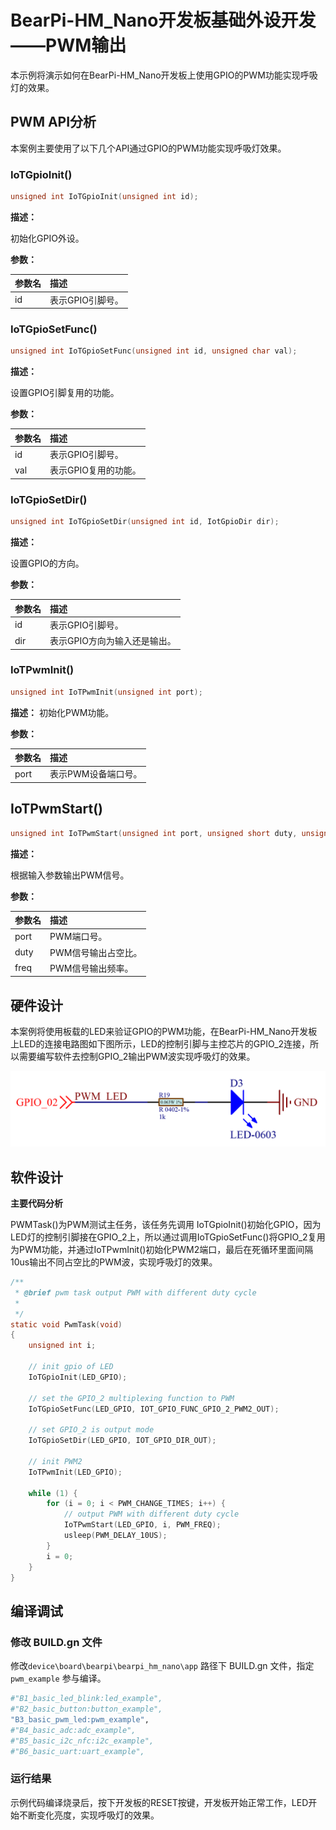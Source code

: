 # BearPi-HM_Nano开发板基础外设开发——PWM输出
本示例将演示如何在BearPi-HM_Nano开发板上使用GPIO的PWM功能实现呼吸灯的效果。


## PWM API分析
本案例主要使用了以下几个API通过GPIO的PWM功能实现呼吸灯效果。
### IoTGpioInit()
```c
unsigned int IoTGpioInit(unsigned int id);
```
 **描述：**

初始化GPIO外设。

**参数：**

|参数名|描述|
|:--|:------|
| id | 表示GPIO引脚号。  |

### IoTGpioSetFunc()
```c
unsigned int IoTGpioSetFunc(unsigned int id, unsigned char val);
```
**描述：**

设置GPIO引脚复用的功能。

**参数：**

|参数名|描述|
|:--|:------| 
| id | 表示GPIO引脚号。  |
| val | 表示GPIO复用的功能。 |

### IoTGpioSetDir()
```c
unsigned int IoTGpioSetDir(unsigned int id, IotGpioDir dir);
```
**描述：**

设置GPIO的方向。

**参数：**

|参数名|描述|
|:--|:------| 
| id | 表示GPIO引脚号。  |
| dir | 表示GPIO方向为输入还是输出。  |


### IoTPwmInit()
```c
unsigned int IoTPwmInit(unsigned int port);
```
**描述：**
初始化PWM功能。

**参数：**

|参数名|描述|
|:--|:------| 
| port | 表示PWM设备端口号。  |



## IoTPwmStart()
```c
unsigned int IoTPwmStart(unsigned int port, unsigned short duty, unsigned int freq);
```
**描述：**

根据输入参数输出PWM信号。

**参数：**

|参数名|描述|
|:--|:------| 
| port | PWM端口号。  |
| duty | PWM信号输出占空比。  |
| freq | PWM信号输出频率。  |


## 硬件设计
本案例将使用板载的LED来验证GPIO的PWM功能，在BearPi-HM_Nano开发板上LED的连接电路图如下图所示，LED的控制引脚与主控芯片的GPIO_2连接，所以需要编写软件去控制GPIO_2输出PWM波实现呼吸灯的效果。

![](../../docs/figures/B3_basic_pwm_led/LED灯电路.png "LED灯电路")

## 软件设计

**主要代码分析**

PWMTask()为PWM测试主任务，该任务先调用 IoTGpioInit()初始化GPIO，因为LED灯的控制引脚接在GPIO_2上，所以通过调用IoTGpioSetFunc()将GPIO_2复用为PWM功能，并通过IoTPwmInit()初始化PWM2端口，最后在死循环里面间隔10us输出不同占空比的PWM波，实现呼吸灯的效果。
```c
/**
 * @brief pwm task output PWM with different duty cycle
 * 
 */
static void PwmTask(void)
{
    unsigned int i;

    // init gpio of LED
    IoTGpioInit(LED_GPIO);

    // set the GPIO_2 multiplexing function to PWM
    IoTGpioSetFunc(LED_GPIO, IOT_GPIO_FUNC_GPIO_2_PWM2_OUT);

    // set GPIO_2 is output mode
    IoTGpioSetDir(LED_GPIO, IOT_GPIO_DIR_OUT);

    // init PWM2
    IoTPwmInit(LED_GPIO);

    while (1) {
        for (i = 0; i < PWM_CHANGE_TIMES; i++) {
            // output PWM with different duty cycle
            IoTPwmStart(LED_GPIO, i, PWM_FREQ);
            usleep(PWM_DELAY_10US);
        }
        i = 0;
    }
}
```

## 编译调试

### 修改 BUILD.gn 文件


修改`device\board\bearpi\bearpi_hm_nano\app` 路径下 BUILD.gn 文件，指定 `pwm_example` 参与编译。

```r
#"B1_basic_led_blink:led_example",
#"B2_basic_button:button_example",
"B3_basic_pwm_led:pwm_example",
#"B4_basic_adc:adc_example",
#"B5_basic_i2c_nfc:i2c_example",
#"B6_basic_uart:uart_example",
```


### 运行结果

示例代码编译烧录后，按下开发板的RESET按键，开发板开始正常工作，LED开始不断变化亮度，实现呼吸灯的效果。

